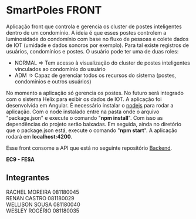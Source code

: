 # SmartPoles FRONT
Aplicação front que controla e gerencia os cluster de postes inteligentes dentro de um condomínio. A ideia é que esses postes controlem a luminosidade do condomínio com base no fluxo de pessoas e colete dados de IOT (umidade e dados sonoros por exemplo). Para tal existe registros de usuários, condomínios e postes. O usuário pode ter uma de duas roles:

- NORMAL => Tem acesso à visualização do cluster de postes inteligentes vinculados ao condomínio do usuário
- ADM => Capaz de gerenciar todos os recursos do sistema (postes, condominios e outros usuários)

No momento a aplicação só gerencia os postes. No futuro será integrado com o sistema Helix para exibir os dados de IOT.
A aplicação foi desenvolvida em Angular. É necessário instalar o [nodejs](https://nodejs.org/en/) para rodar a aplicação.
Com o node instalado entre na pasta onde o arquivo "package.json" e execute o comando "**npm install**". Com isso as dependências do projeto serão baixadas. Em           seguida, ainda no diretório que o package.json está, execute o comando "**npm start**". A aplicação rodará em **localhost:4200**.

Esse front consome a API que está no seguinte repositório [Backend](https://github.com/RenanCdS/smart-poles-back).

**EC9 - FESA**

## Integrantes

RACHEL MOREIRA 081180045  
RENAN CASTRO 081180029  
WELLISON SOUSA 081180040  
WESLEY ROGÉRIO 081180035  
